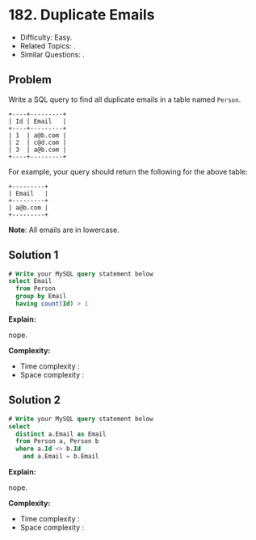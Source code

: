 # 182. Duplicate Emails

- Difficulty: Easy.
- Related Topics: .
- Similar Questions: .

## Problem

Write a SQL query to find all duplicate emails in a table named ```Person```.

```
+----+---------+
| Id | Email   |
+----+---------+
| 1  | a@b.com |
| 2  | c@d.com |
| 3  | a@b.com |
+----+---------+
```

For example, your query should return the following for the above table:

```
+---------+
| Email   |
+---------+
| a@b.com |
+---------+
```

**Note**: All emails are in lowercase.

## Solution 1

```sql
# Write your MySQL query statement below
select Email
  from Person
  group by Email
  having count(Id) > 1
```

**Explain:**

nope.

**Complexity:**

* Time complexity :
* Space complexity :

## Solution 2

```sql
# Write your MySQL query statement below
select
  distinct a.Email as Email
  from Person a, Person b
  where a.Id <> b.Id
    and a.Email = b.Email
```

**Explain:**

nope.

**Complexity:**

* Time complexity :
* Space complexity :
